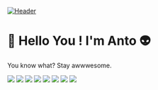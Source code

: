 [![Header](https://scontent-bru2-1.xx.fbcdn.net/v/t1.0-9/229957_10151287386349924_284726107_n.jpg?_nc_cat=101&ccb=2&_nc_sid=e3f864&_nc_ohc=f8iR7D2pi_EAX8U7rFi&_nc_ht=scontent-bru2-1.xx&oh=305f030f0a9a2a4f2cb57b2d2c267c98&oe=6040D5FF "Header")](https://some-url.dev/)

# 👋  Hello You ! I'm Anto 👽
You know what? Stay awwwesome.


![](https://img.shields.io/badge/shell-Bash-informational?style=flat&logo=gnu-bash&logoColor=white&color=2bbc8a)
![](https://img.shields.io/badge/code-JavaScript-informational?style=flat&logo=javascript&logoColor=white&color=2bbc8a)
![](https://img.shields.io/badge/code-React-informational?style=flat&logo=react&logoColor=white&color=2bbc8a)
![](https://img.shields.io/badge/code-NodeJs-informational?style=flat&logo=node.js&logoColor=white&color=2bbc8a)
![](https://img.shields.io/badge/code-SQL-informational?style=flat&logo=mysql&logoColor=white&color=2bbc8a)
![](https://img.shields.io/badge/Design-Figma-informational?style=flat&logo=figma&logoColor=white&color=2bbc8a)
![](https://img.shields.io/badge/Design-Photoshop-informational?style=flat&logo=adobe-photoshop&logoColor=white&color=2bbc8a)
![](https://img.shields.io/badge/FREE-CREATIVITY-informational?style=flat&logo=github&logoColor=white&color=2bbc8a)


